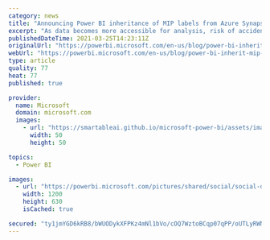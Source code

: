 ```yaml
---
category: news
title: "Announcing Power BI inheritance of MIP labels from Azure Synapse Analytics (Public Preview)"
excerpt: "As data becomes more accessible for analysis, risk of accidental oversharing or misuse of business-critical information increases. Today, we’re happy to announce a preview of Power BI MIP label inheritance when import data from Azure Synapse Analytics and Azure SQL Database. This capability will help"
publishedDateTime: 2021-03-25T14:23:11Z
originalUrl: "https://powerbi.microsoft.com/en-us/blog/power-bi-inherit-mip-label-from-azure-synapse-analytics-public-preview/"
webUrl: "https://powerbi.microsoft.com/en-us/blog/power-bi-inherit-mip-label-from-azure-synapse-analytics-public-preview/"
type: article
quality: 77
heat: 77
published: true

provider:
  name: Microsoft
  domain: microsoft.com
  images:
    - url: "https://smartableai.github.io/microsoft-power-bi/assets/images/organizations/microsoft.com-50x50.jpg"
      width: 50
      height: 50

topics:
  - Power BI

images:
  - url: "https://powerbi.microsoft.com/pictures/shared/social/social-default-image.png"
    width: 1200
    height: 630
    isCached: true

secured: "ty1jmYGD6kRB8/bWUODykXFPKz4mNl1bVo/cOQ7WztoBCqp07qPP/oUTLyRWNEYcFnbWdrXgMrDWhY7EBhgbR9/SZ3ypkCNzroSvmsE7DU/V8fmFbOo4T3B1/xf0Ml2bGMiZscxdvKpbGrEZWtpPEl2jFdErXTfwuxw31cTKNOWuLi3hkUpUnePZcSxMnNmnXah6cjQdyHGWTzP+tv8d4ihydK4l3Ei+pj9KH9pMBwzEm21fXCRWkmCQDD0e3sfaIzCjqZegHK10rsd7KVnEzd8u3lSBl4jljmNboBQq7zHpNTGqTsWZhhb/U1uR07f1P463tWCkey91mXlXbw8VZEdJj0d4V5RhkUnam5JApQc=;kMzyYMd0Bqe24EL7v+eJiQ=="
---
```


